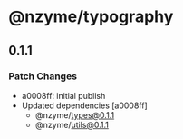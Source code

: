 # @nzyme/typography

## 0.1.1

### Patch Changes

- a0008ff: initial publish
- Updated dependencies [a0008ff]
    - @nzyme/types@0.1.1
    - @nzyme/utils@0.1.1
